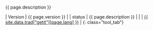 {{ page.description }}  
  
| Version | {{ page.version }} |
| status  | {{ page.description }} |
| | [{{ site.data.trad["getit"][page.lang] }}](page.getit_url) |
{: class="tool_tab"}

